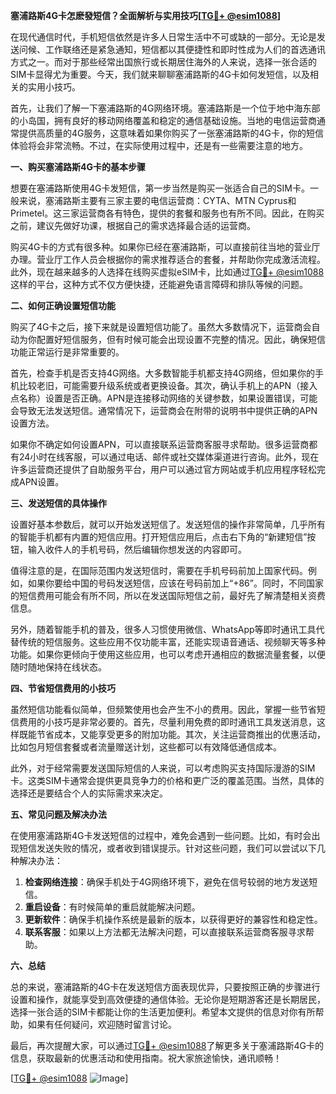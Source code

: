 **塞浦路斯4G卡怎麽發短信？全面解析与实用技巧[[TG💪+ @esim1088](https://t.me/s/esim1088)]**

在现代通信时代，手机短信依然是许多人日常生活中不可或缺的一部分。无论是发送问候、工作联络还是紧急通知，短信都以其便捷性和即时性成为人们的首选通讯方式之一。而对于那些经常出国旅行或长期居住海外的人来说，选择一张合适的SIM卡显得尤为重要。今天，我们就来聊聊塞浦路斯的4G卡如何发短信，以及相关的实用小技巧。

首先，让我们了解一下塞浦路斯的4G网络环境。塞浦路斯是一个位于地中海东部的小岛国，拥有良好的移动网络覆盖和稳定的通信基础设施。当地的电信运营商通常提供高质量的4G服务，这意味着如果你购买了一张塞浦路斯的4G卡，你的短信体验将会非常流畅。不过，在实际使用过程中，还是有一些需要注意的地方。

**一、购买塞浦路斯4G卡的基本步骤**

想要在塞浦路斯使用4G卡发短信，第一步当然是购买一张适合自己的SIM卡。一般来说，塞浦路斯主要有三家主要的电信运营商：CYTA、MTN Cyprus和Primetel。这三家运营商各有特色，提供的套餐和服务也有所不同。因此，在购买之前，建议先做好功课，根据自己的需求选择最合适的运营商。

购买4G卡的方式有很多种。如果你已经在塞浦路斯，可以直接前往当地的营业厅办理。营业厅工作人员会根据你的需求推荐适合的套餐，并帮助你完成激活流程。此外，现在越来越多的人选择在线购买虚拟eSIM卡，比如通过[TG💪+ @esim1088](https://t.me/s/esim1088)这样的平台，这种方式不仅方便快捷，还能避免语言障碍和排队等候的问题。

**二、如何正确设置短信功能**

购买了4G卡之后，接下来就是设置短信功能了。虽然大多数情况下，运营商会自动为你配置好短信服务，但有时候可能会出现设置不完整的情况。因此，确保短信功能正常运行是非常重要的。

首先，检查手机是否支持4G网络。大多数智能手机都支持4G网络，但如果你的手机比较老旧，可能需要升级系统或者更换设备。其次，确认手机上的APN（接入点名称）设置是否正确。APN是连接移动网络的关键参数，如果设置错误，可能会导致无法发送短信。通常情况下，运营商会在附带的说明书中提供正确的APN设置方法。

如果你不确定如何设置APN，可以直接联系运营商客服寻求帮助。很多运营商都有24小时在线客服，可以通过电话、邮件或社交媒体渠道进行咨询。此外，现在许多运营商还提供了自助服务平台，用户可以通过官方网站或手机应用程序轻松完成APN设置。

**三、发送短信的具体操作**

设置好基本参数后，就可以开始发送短信了。发送短信的操作非常简单，几乎所有的智能手机都有内置的短信应用。打开短信应用后，点击右下角的“新建短信”按钮，输入收件人的手机号码，然后编辑你想发送的内容即可。

值得注意的是，在国际范围内发送短信时，需要在手机号码前加上国家代码。例如，如果你要给中国的号码发送短信，应该在号码前加上“+86”。同时，不同国家的短信费用可能会有所不同，所以在发送国际短信之前，最好先了解清楚相关资费信息。

另外，随着智能手机的普及，很多人习惯使用微信、WhatsApp等即时通讯工具代替传统的短信服务。这些应用不仅功能丰富，还能实现语音通话、视频聊天等多种功能。如果你更倾向于使用这些应用，也可以考虑开通相应的数据流量套餐，以便随时随地保持在线状态。

**四、节省短信费用的小技巧**

虽然短信功能看似简单，但频繁使用也会产生不小的费用。因此，掌握一些节省短信费用的小技巧是非常必要的。首先，尽量利用免费的即时通讯工具发送消息，这样既能节省成本，又能享受更多的附加功能。其次，关注运营商推出的优惠活动，比如包月短信套餐或者流量赠送计划，这些都可以有效降低通信成本。

此外，对于经常需要发送国际短信的人来说，可以考虑购买支持国际漫游的SIM卡。这类SIM卡通常会提供更具竞争力的价格和更广泛的覆盖范围。当然，具体的选择还是要结合个人的实际需求来决定。

**五、常见问题及解决办法**

在使用塞浦路斯4G卡发送短信的过程中，难免会遇到一些问题。比如，有时会出现短信发送失败的情况，或者收到错误提示。针对这些问题，我们可以尝试以下几种解决办法：

1. **检查网络连接**：确保手机处于4G网络环境下，避免在信号较弱的地方发送短信。
2. **重启设备**：有时候简单的重启就能解决问题。
3. **更新软件**：确保手机操作系统是最新的版本，以获得更好的兼容性和稳定性。
4. **联系客服**：如果以上方法都无法解决问题，可以直接联系运营商客服寻求帮助。

**六、总结**

总的来说，塞浦路斯的4G卡在发送短信方面表现优异，只要按照正确的步骤进行设置和操作，就能享受到高效便捷的通信体验。无论你是短期游客还是长期居民，选择一张合适的SIM卡都能让你的生活更加便利。希望本文提供的信息对你有所帮助，如果有任何疑问，欢迎随时留言讨论。

最后，再次提醒大家，可以通过[TG💪+ @esim1088](https://t.me/s/esim1088)了解更多关于塞浦路斯4G卡的信息，获取最新的优惠活动和使用指南。祝大家旅途愉快，通讯顺畅！

[[TG💪+ @esim1088](https://t.me/s/esim1088) ![Image](https://i.postimg.cc/4NQfJmqS/Snipaste-2025-05-13-00-14-12.png)]